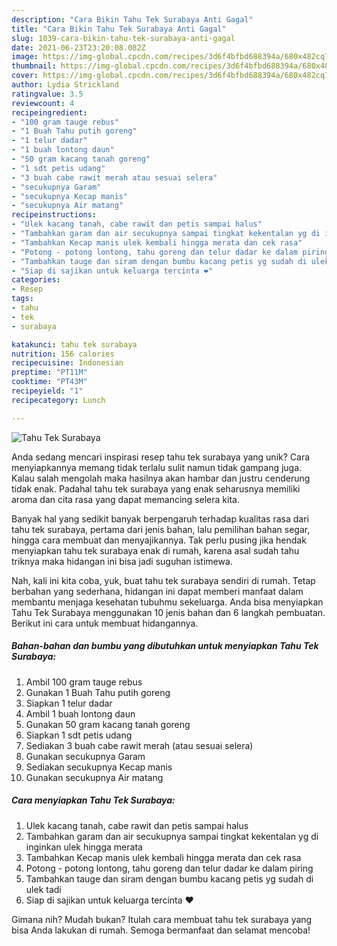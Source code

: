 ```yaml
---
description: "Cara Bikin Tahu Tek Surabaya Anti Gagal"
title: "Cara Bikin Tahu Tek Surabaya Anti Gagal"
slug: 1039-cara-bikin-tahu-tek-surabaya-anti-gagal
date: 2021-06-23T23:20:08.082Z
image: https://img-global.cpcdn.com/recipes/3d6f4bfbd688394a/680x482cq70/tahu-tek-surabaya-foto-resep-utama.jpg
thumbnail: https://img-global.cpcdn.com/recipes/3d6f4bfbd688394a/680x482cq70/tahu-tek-surabaya-foto-resep-utama.jpg
cover: https://img-global.cpcdn.com/recipes/3d6f4bfbd688394a/680x482cq70/tahu-tek-surabaya-foto-resep-utama.jpg
author: Lydia Strickland
ratingvalue: 3.5
reviewcount: 4
recipeingredient:
- "100 gram tauge rebus"
- "1 Buah Tahu putih goreng"
- "1 telur dadar"
- "1 buah lontong daun"
- "50 gram kacang tanah goreng"
- "1 sdt petis udang"
- "3 buah cabe rawit merah atau sesuai selera"
- "secukupnya Garam"
- "secukupnya Kecap manis"
- "secukupnya Air matang"
recipeinstructions:
- "Ulek kacang tanah, cabe rawit dan petis sampai halus"
- "Tambahkan garam dan air secukupnya sampai tingkat kekentalan yg di inginkan ulek hingga merata"
- "Tambahkan Kecap manis ulek kembali hingga merata dan cek rasa"
- "Potong - potong lontong, tahu goreng dan telur dadar ke dalam piring"
- "Tambahkan tauge dan siram dengan bumbu kacang petis yg sudah di ulek tadi"
- "Siap di sajikan untuk keluarga tercinta ❤"
categories:
- Resep
tags:
- tahu
- tek
- surabaya

katakunci: tahu tek surabaya 
nutrition: 156 calories
recipecuisine: Indonesian
preptime: "PT11M"
cooktime: "PT43M"
recipeyield: "1"
recipecategory: Lunch

---
```



![Tahu Tek Surabaya](https://img-global.cpcdn.com/recipes/3d6f4bfbd688394a/680x482cq70/tahu-tek-surabaya-foto-resep-utama.jpg)

Anda sedang mencari inspirasi resep tahu tek surabaya yang unik? Cara menyiapkannya memang tidak terlalu sulit namun tidak gampang juga. Kalau salah mengolah maka hasilnya akan hambar dan justru cenderung tidak enak. Padahal tahu tek surabaya yang enak seharusnya memiliki aroma dan cita rasa yang dapat memancing selera kita.

Banyak hal yang sedikit banyak berpengaruh terhadap kualitas rasa dari tahu tek surabaya, pertama dari jenis bahan, lalu pemilihan bahan segar, hingga cara membuat dan menyajikannya. Tak perlu pusing jika hendak menyiapkan tahu tek surabaya enak di rumah, karena asal sudah tahu triknya maka hidangan ini bisa jadi suguhan istimewa.




Nah, kali ini kita coba, yuk, buat tahu tek surabaya sendiri di rumah. Tetap berbahan yang sederhana, hidangan ini dapat memberi manfaat dalam membantu menjaga kesehatan tubuhmu sekeluarga. Anda bisa menyiapkan Tahu Tek Surabaya menggunakan 10 jenis bahan dan 6 langkah pembuatan. Berikut ini cara untuk membuat hidangannya.

<!--inarticleads1-->

##### Bahan-bahan dan bumbu yang dibutuhkan untuk menyiapkan Tahu Tek Surabaya:

1. Ambil 100 gram tauge rebus
1. Gunakan 1 Buah Tahu putih goreng
1. Siapkan 1 telur dadar
1. Ambil 1 buah lontong daun
1. Gunakan 50 gram kacang tanah goreng
1. Siapkan 1 sdt petis udang
1. Sediakan 3 buah cabe rawit merah (atau sesuai selera)
1. Gunakan secukupnya Garam
1. Sediakan secukupnya Kecap manis
1. Gunakan secukupnya Air matang




<!--inarticleads2-->

##### Cara menyiapkan Tahu Tek Surabaya:

1. Ulek kacang tanah, cabe rawit dan petis sampai halus
1. Tambahkan garam dan air secukupnya sampai tingkat kekentalan yg di inginkan ulek hingga merata
1. Tambahkan Kecap manis ulek kembali hingga merata dan cek rasa
1. Potong - potong lontong, tahu goreng dan telur dadar ke dalam piring
1. Tambahkan tauge dan siram dengan bumbu kacang petis yg sudah di ulek tadi
1. Siap di sajikan untuk keluarga tercinta ❤




Gimana nih? Mudah bukan? Itulah cara membuat tahu tek surabaya yang bisa Anda lakukan di rumah. Semoga bermanfaat dan selamat mencoba!

